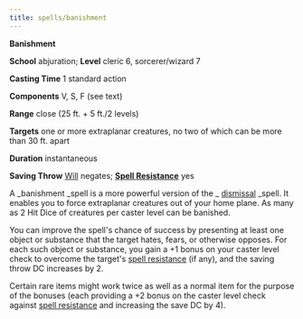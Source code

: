 ```yaml
---
title: spells/banishment
---
```

 **Banishment**

**School** abjuration; **Level** cleric 6, sorcerer/wizard 7

**Casting Time** 1 standard action

**Components** V, S, F (see text)

**Range** close (25 ft. + 5 ft./2 levels)

**Targets** one or more extraplanar creatures, no two of which can be more than 30 ft. apart

**Duration** instantaneous

**Saving Throw** [Will](../combat.md#_will) negates; **[Spell Resistance](../glossary.md#_spell-resistance)** yes

A _banishment _spell is a more powerful version of the _ [dismissal](dismissal.md#_dismissal) _spell. It enables you to force extraplanar creatures out of your home plane. As many as 2 Hit Dice of creatures per caster level can be banished.

You can improve the spell's chance of success by presenting at least one object or substance that the target hates, fears, or otherwise opposes. For each such object or substance, you gain a +1 bonus on your caster level check to overcome the target's [spell resistance](../glossary.md#_spell-resistance) (if any), and the saving throw DC increases by 2.

Certain rare items might work twice as well as a normal item for the purpose of the bonuses (each providing a +2 bonus on the caster level check against [spell resistance](../glossary.md#_spell-resistance) and increasing the save DC by 4).

